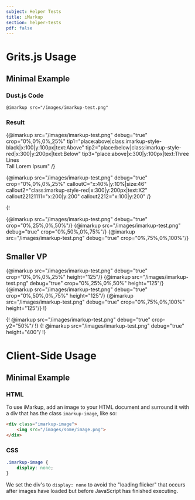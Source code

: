 ```yaml
---
subject: Helper Tests
title: iMarkup
section: helper-tests
pdf: false
---  
```


# Grits.js Usage

## Minimal Example

### Dust.js Code

```
@imarkup src="/images/imarkup-test.png"
```

### Result 

{@imarkup 
	src="/images/imarkup-test.png" 
	debug="true"
	crop="0%,0%,0%,25%"
	tip1="place:above|class:imarkup-style-black|x:100|y:100px|text:Above"
	tip2="place:below|class:imarkup-style-red|x:300|y:200px|text:Below"
	tip3="place:above|x:300|y:100px|text:Three<br>Lines<br>Tall Lorem Ipsum"
/}

{@imarkup 
	src="/images/imarkup-test.png" 
	debug="true" 
	crop="0%,0%,0%,25%"
	calloutC="x:40%|y:10%|size:46"
	callout2="class:imarkup-style-red|x:300|y:200px|text:X2"
	callout22121111="x:200|y:200"
	callout2212="x:100|y:200"
/}

{!



{@imarkup src="/images/imarkup-test.png" debug="true" crop="0%,25%,0%,50%"/}
{@imarkup src="/images/imarkup-test.png" debug="true" crop="0%,50%,0%,75%"/}
{@imarkup src="/images/imarkup-test.png" debug="true" crop="0%,75%,0%,100%"/}

## Smaller VP    

{@imarkup src="/images/imarkup-test.png" debug="true" crop="0%,0%,0%,25%" height="125"/}
{@imarkup src="/images/imarkup-test.png" debug="true" crop="0%,25%,0%,50%" height="125"/}
{@imarkup src="/images/imarkup-test.png" debug="true" crop="0%,50%,0%,75%" height="125"/}
{@imarkup src="/images/imarkup-test.png" debug="true" crop="0%,75%,0%,100%" height="125"/}
!}

{! @imarkup src="/images/imarkup-test.png" debug="true" crop-y2="50%"/ !}
{! @imarkup src="/images/imarkup-test.png" debug="true" height="400"/ !}

# Client-Side Usage

## Minimal Example

### HTML

To use iMarkup, add an image to your HTML document and surround it with a div
that has the class `imarkup-image`, like so:

```html
<div class="imarkup-image">
	<img src="/images/some/image.png">
</div>
```

### CSS

```css
.imarkup-image {
	display: none;
}
```

We set the div's to `display: none` to avoid the "loading flicker" that occurs
after images have loaded but before JavaScript has finished executing.



